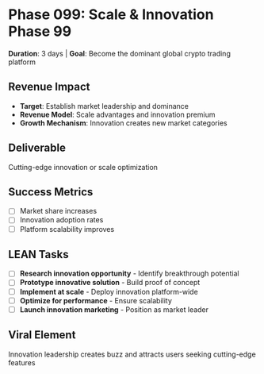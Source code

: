 # Phase 099: Scale & Innovation Phase 99
**Duration**: 3 days | **Goal**: Become the dominant global crypto trading platform

## Revenue Impact
- **Target**: Establish market leadership and dominance
- **Revenue Model**: Scale advantages and innovation premium
- **Growth Mechanism**: Innovation creates new market categories

## Deliverable
Cutting-edge innovation or scale optimization

## Success Metrics
- [ ] Market share increases
- [ ] Innovation adoption rates
- [ ] Platform scalability improves

## LEAN Tasks
- [ ] **Research innovation opportunity** - Identify breakthrough potential
- [ ] **Prototype innovative solution** - Build proof of concept
- [ ] **Implement at scale** - Deploy innovation platform-wide
- [ ] **Optimize for performance** - Ensure scalability
- [ ] **Launch innovation marketing** - Position as market leader

## Viral Element
Innovation leadership creates buzz and attracts users seeking cutting-edge features
